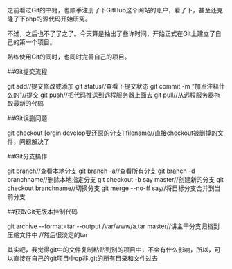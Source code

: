 之前看过Git的书籍，也顺手注册了下GitHub这个网站的账户，看了下，甚至还克隆了下php的源代码开始研究。

不过，之后也不了了之了。今天算是抽出了些许时间，开始正式在Git上建立了自己的第一个项目。

熟练使用Git的同时，也同时完善自己的项目。

##Git提交流程
 
 git add//提交修改或添加
 git status//查看下提交状态
 git commit -m "加点注释什么的"//提交
 git push//把代码推送到远程服务器上面去
 git pull//从远程服务器拖取最新的代码
	
##Git误删问题

 git checkout [orgin develop要还原的分支] filename//直接checkout被删掉的文件，问题解决了

##Git分支操作

 git branch//查看本地分支
 git branch -a//查看所有分支
 git branch -d branchname//删除本地指定分支
 git checkout -b say master//创建新的分支
 git checkout branchname//切换分支
 git merge --no-ff say//将目标分支合并到当前分支
        
##获取Git无版本控制代码

 git archive --format=tar --output /var/www/a.tar master//讲主干分支归档到压缩文件中
 //然后很淡定的tar

其实吧，我觉得git中的文件复制粘贴到别的项目中，不会有什么影响，所以，可以直接在自己的git项目中cp非.git的所有目录和文件过去

